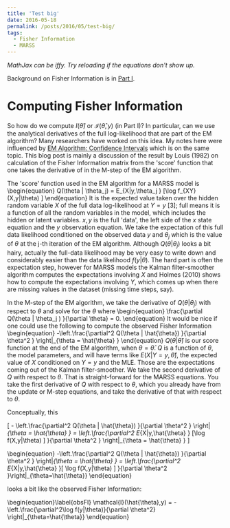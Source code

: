 ```yaml
---
title: 'Test big'
date: 2016-05-18
permalink: /posts/2016/05/test-big/
tags:
  - Fisher Information
  - MARSS
---
```


<script type="text/x-mathjax-config">
MathJax.Hub.Config({
  TeX: { equationNumbers: {autoNumber: "AMS"} },
  tex2jax: {inlineMath: [['$','$'], ['\\(','\\)']]}
});
</script>
<script src='https://cdn.mathjax.org/mathjax/latest/MathJax.js?config=TeX-AMS-MML_HTMLorMML' type='text/javascript'>
</script>

*MathJax can be iffy. Try reloading if the equations don't show up.*

Background on Fisher Information is in [Part I](http://parsimoniouspursuits.blogspot.com/2016/05/notes-on-computing-fisher-information.html).

Computing Fisher Information
============================

So how do we compute $I(\hat{\theta})$ or $\mathcal{I}(\hat{\theta},y)$ (in Part I)? In particular, can we use the analytical derivatives of the full log-likelihood that are part of the EM algorithm? Many researchers have worked on this idea. My notes here were influenced by [EM Algorithm: Confidence Intervals](http://statisticalrecipes.blogspot.com/2012/03/em-algorithm-and-confidence-intervals.html) which is on the same topic. This blog post is mainly a discussion of the result by Louis (1982) on calculation of the Fisher Information matrix from the 'score' function that one takes the derivative of in the M-step of the EM algorithm.

The 'score' function used in the EM algorithm for a MARSS model is
\begin{equation} 
Q(\theta | \theta_j) = E_{X|y,\theta_j } [\log f_{XY}(X,y|\theta) ]
\end{equation}
It is the expected value taken over the hidden random variable $X$ of the full data log-likelihood at $Y=y$ \[3\]; full means it is a function of all the random variables in the model, which includes the hidden or latent variables. $x, y$ is the full 'data', the left side of the $x$ state equation and the $y$ observation equation. We take the expectation of this full data likelihood conditioned on the observed data $y$ and $\theta_j$ which is the value of $\theta$ at the j-th iteration of the EM algorithm. Although $Q(\theta | \theta_j)$ looks a bit hairy, actually the full-data likelihood may be very easy to write down and considerably easier than the data likelihood $f(y|\theta)$. The hard part is often the expectation step, however for MARSS models the Kalman filter-smoother algorithm computes the expectations involving $X$ and Holmes (2010) shows how to compute the expectations involving $Y$, which comes up when there are missing values in the dataset (missing time steps, say).

In the M-step of the EM algorithm, we take the derivative of $Q(\theta | \theta_j)$ with respect to $\theta$ and solve for the $\theta$ where
\begin{equation}
\frac{\partial Q(\theta | \theta_j ) }{\partial \theta} = 0.
\end{equation}
It would be nice if one could use the following to compute the observed Fisher Information
\begin{equation}
-\left.\frac{\partial^2 Q(\theta | \hat{\theta}) }{\partial \theta^2 } \right|_{\theta = \hat{\theta} }
\end{equation}
$Q(\theta | \hat{\theta})$ is our score function at the end of the EM algorithm, when $\theta = \hat{\theta}$. $Q$ is a function of $\theta$, the model parameters, and will have terms like $E(X|Y=y, \hat{\theta})$, the expected value of $X$ conditioned on $Y=y$ and the MLE. Those are the expectations coming out of the Kalman filter-smoother. We take the second derivative of $Q$ with respect to $\theta$. That is straight-forward for the MARSS equations. You take the first derivative of $Q$ with respect to $\theta$, which you already have from the update or M-step equations, and take the derivative of that with respect to $\theta$.

Conceptually, this

\[  - \left.\frac{\partial^2 Q(\theta | \hat{\theta}) }{\partial \theta^2 } \right|_{\theta = \hat{\theta} } = \left.\frac{\partial^2 E_{X|y,\hat{\theta} } [\log f(X,y|\theta) ] }{\partial \theta^2 } \right|_{\theta = \hat{\theta} } \]


\begin{equation} 
-\left.\frac{\partial^2 Q(\theta | \hat{\theta}) }{\partial \theta^2 } \right|_{\theta = \hat{\theta} }
= \left.\frac{\partial^2 E_{X|y,\hat{\theta} }[ \log f(X,y|\theta) ] }{\partial \theta^2 }\right|_{\theta=\hat{\theta}}
\end{equation}

looks a bit like the observed Fisher Information:

\begin{equation}\label{obsFI}
\mathcal{I}(\hat{\theta},y) = -\left.\frac{\partial^2\log f(y|\theta)}{\partial \theta^2} \right|_{\theta=\hat{\theta}}
\end{equation}
